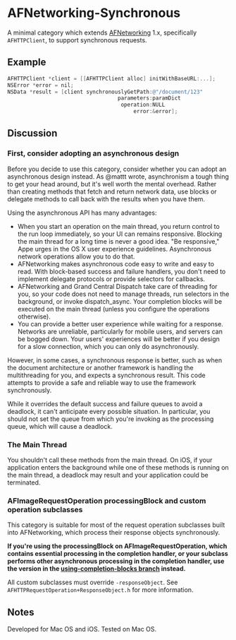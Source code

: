 AFNetworking-Synchronous
========================

A minimal category which extends [AFNetworking][] 1.x, specifically
`AFHTTPClient`, to support synchronous requests.

## Example

```objective-c
AFHTTPClient *client = [[AFHTTPClient alloc] initWithBaseURL:...];
NSError *error = nil;
NSData *result = [client synchronouslyGetPath:@"/document/123"
                                   parameters:paramDict
                                    operation:NULL
                                        error:&error];
```

## Discussion

### First, consider adopting an asynchronous design
 
Before you decide to use this category, consider whether you can adopt an asynchronous design instead. As @mattt wrote, asynchronism a tough thing to
get your head around, but it's well worth the mental overhead. Rather than creating methods that fetch and return network data, use blocks or delegate methods to call back with the results when you have them.
 
Using the asynchronous API has many advantages:

 - When you start an operation on the main thread, you return control to the run loop immediately, so your UI can remains responsive. Blocking the main thread for a long time is never a good idea. "Be responsive," Appe urges in the OS X user experience guidelines. Asynchronous network operations allow
 you to do that.
 - AFNetworking makes asynchronous code easy to write and easy to read. With block-based success and failure handlers, you don't need to implement
 delegate protocols or provide selectors for callbacks.
 - AFNetworking and Grand Central Dispatch take care of threading for you, so your code does not need to manage threads, run selectors in the background,
 or invoke dispatch_async. Your completion blocks will be executed on the main thread (unless you configure the operations otherwise).
 - You can provide a better user experience while waiting for a response. Networks are unreliable, particularly for mobile users, and servers can be bogged down. Your users' experiences will be better if you design for a slow connection, which you can only do asynchronously.
 
However, in some cases, a synchronous response is better, such as when the document architecture or another framework is handling the multithreading for you, and expects a synchronous result. This code attempts to provide a safe and reliable way to use the framework synchronously.
 
While it overrides the default success and failure queues to avoid a deadlock, it can't anticipate every possible situation. In particular, you should not set the queue from which you're invoking as the processing queue, which will cause a deadlock.
 
### The Main Thread
 
You shouldn't call these methods from the main thread. On iOS, if your application enters the background while one of these methods is running on the main thread, a deadlock may result and your application could be terminated.

### AFImageRequestOperation processingBlock and custom operation subclasses
 
This category is suitable for most of the request operation subclasses built into AFNetworking, which process their response objects synchronously.

**If you're using the processingBlock on AFImageRequestOperation, which contains essential processing in the completion handler, or your subclass performs other asynchronous processing in the completion handler, use the version in the [using-completion-blocks branch][using-completion-blocks] instead.**
 
All custom subclasses must override `-responseObject`. See `AFHTTPRequestOperation+ResponseObject.h` for more information.

## Notes

Developed for Mac OS and iOS. Tested on Mac OS.

[AFNetworking]: https://github.com/AFNetworking/AFNetworking
[using-completion-blocks]: https://github.com/noa--/AFNetworking-Synchronous/tree/using-completion-blocks